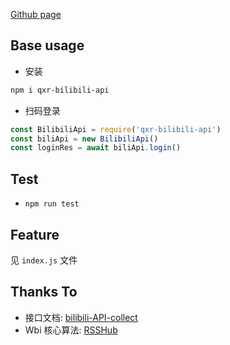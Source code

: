 

[Github page](https://github.com/Bilibili-Reverse-Labs/bilibili-api)

## Base usage

- 安装

```sh
npm i qxr-bilibili-api
```

- 扫码登录

```js
const BilibiliApi = require('qxr-bilibili-api')
const biliApi = new BilibiliApi()
const loginRes = await biliApi.login()
```

## Test

- `npm run test`

## Feature

见 `index.js` 文件

## Thanks To

- 接口文档: [bilibili-API-collect](https://github.com/SocialSisterYi/bilibili-API-collect)
- Wbi 核心算法: [RSSHub](https://github.com/DIYgod/RSSHub)
